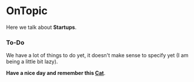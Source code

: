 # OnTopic

Here we talk about **Startups**.

### To-Do
We have a lot of things to do yet, it doesn't make sense to specify yet (I am being a little bit lazy).

**Have a nice day and remember this [Cat](https://media.giphy.com/media/o0vwzuFwCGAFO/giphy.gif)**.
